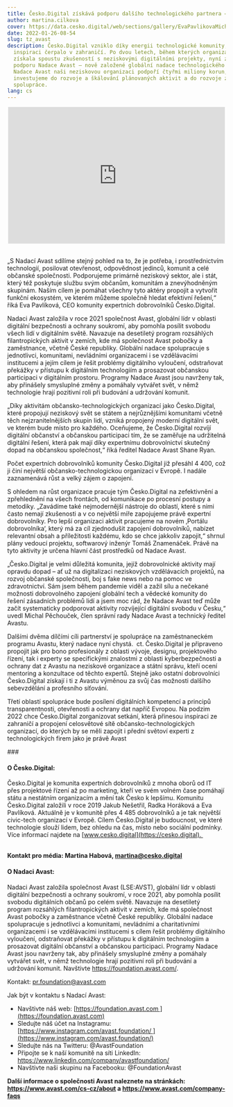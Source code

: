 ```yaml
---
title: Česko.Digital získává podporu dalšího technologického partnera – Nadace Avast
author: martina.cilkova
cover: https://data.cesko.digital/web/sections/gallery/EvaPavlikovaMichalPechoucek.jpg
date: 2022-01-26-08-54
slug: tz_avast
description: Česko.Digital vzniklo díky energii technologické komunity,
  inspiraci čerpalo v zahraničí. Po dvou letech, během kterých organizace
  získala spoustu zkušeností s neziskovými digitálními projekty, nyní získává
  podporu Nadace Avast – nově založené globální nadace technologického giganta.
  Nadace Avast naši neziskovou organizaci podpoří čtyřmi miliony korun, které
  investujeme do rozvoje a škálování plánovaných aktivit a do rozvoje zahraniční
  spolupráce.
lang: cs
---
```

<center><iframe width="500" height="315" src="https://www.youtube.com/embed/FovYqoMN3Qc" title="YouTube video player" frameborder="0" allow="accelerometer; autoplay; clipboard-write; encrypted-media; gyroscope; picture-in-picture" allowfullscreen></iframe></center>

<br>

<!--StartFragment-->

„S Nadací Avast sdílíme stejný pohled na to, že je potřeba, i prostřednictvím technologií, posilovat otevřenost, odpovědnost jedinců, komunit a celé občanské společnosti. Podporujeme primárně neziskový sektor, ale i stát, který též poskytuje službu svým občanům, komunitám a znevýhodněným skupinám. Naším cílem je pomáhat všechny tyto aktéry propojit a vytvořit funkční ekosystém, ve kterém můžeme společně hledat efektivní řešení,“ říká Eva Pavlíková, CEO komunity expertních dobrovolníků Česko.Digital.

<!--StartFragment-->

Nadaci Avast založila v roce 2021 společnost Avast, globální lídr v oblasti digitální bezpečnosti a ochrany soukromí, aby pomohla posílit svobodu všech lidí v digitálním světě. Navazuje na desetiletý program rozsáhlých filantropických aktivit v zemích, kde má společnost Avast pobočky a zaměstnance, včetně České republiky. Globální nadace spolupracuje s jednotlivci, komunitami, nevládními organizacemi i se vzdělávacími institucemi a jejím cílem je řešit problémy digitálního vyloučení, odstraňovat překážky v přístupu k digitálním technologiím a prosazovat občanskou participaci v digitálním prostoru. Programy Nadace Avast jsou navrženy tak, aby přinášely smysluplné změny a pomáhaly vytvářet svět, v němž technologie hrají pozitivní roli při budování a udržování komunit.

<!--EndFragment-->

„Díky aktivitám občansko-technologických organizací jako Česko.Digital, které propojují neziskový svět se státem a nejrůznějšími komunitami včetně těch nejzranitelnějších skupin lidí, vzniká propojený moderní digitální svět, ve kterém bude místo pro každého. Oceňujeme, že Česko.Digital rozvíjí digitální občanství a občanskou participaci tím, že se zaměřuje na udržitelná digitální řešení, která pak mají díky expertnímu dobrovolnictví skutečný dopad na občanskou společnost,“ říká ředitel Nadace Avast Shane Ryan.

Počet expertních dobrovolníků komunity Česko.Digital již přesáhl 4 400, což ji činí největší občansko-technologickou organizací v Evropě. I nadále zaznamenává růst a velký zájem o zapojení.

<!--StartFragment-->

S ohledem na růst organizace pracuje tým Česko.Digital na zefektivnění a zpřehlednění na všech frontách, od komunikace po procesní postupy a metodiky. „Zavádíme také nejmodernější nástroje do oblastí, které s nimi často nemají zkušenosti a v co největší míře zapojujeme právě expertní dobrovolníky. Pro lepší organizaci aktivit pracujeme na novém ‚Portálu dobrovolníka‘, který má za cíl zjednodušit zapojení dobrovolníků, nabízet relevantní obsah a příležitosti každému, kdo se chce jakkoliv zapojit,“ shrnul plány vedoucí projektu, softwarový inženýr Tomáš Znamenáček. Právě na tyto aktivity je určena hlavní část prostředků od Nadace Avast.

<!--StartFragment-->

„Česko.Digital je velmi důležitá komunita, jejíž dobrovolnické aktivity mají opravdu dopad – ať už na digitalizaci neziskových vzdělávacích projektů, na rozvoj občanské společnosti, boj s fake news nebo na pomoc ve zdravotnictví. Sám jsem během pandemie viděl a zažil sílu a nečekané možnosti dobrovolného zapojení globální tech a vědecké komunity do řešení zásadních problémů lidí a jsem moc rád, že Nadace Avast teď může začít systematicky podporovat aktivity rozvíjející digitální svobodu v Česku,“ uvedl Michal Pěchouček, člen správní rady Nadace Avast a technický ředitel Avastu.

<!--StartFragment-->

<!--StartFragment-->

Dalšími dvěma dílčími cíli partnerství je spolupráce na zaměstnaneckém programu Avastu, který nadace nyní chystá.  ct. Česko.Digital je připraveno propojit jak pro bono profesionály z oblasti vývoje, designu, projektového řízení, tak i experty se specifickými znalostmi z oblasti kyberbezpečnosti a ochrany dat z Avastu na neziskové organizace a státní správu, kteří ocení mentoring a konzultace od těchto expertů. Stejně jako ostatní dobrovolníci Česko.Digital získají i ti z Avastu výměnou za svůj čas možnosti dalšího sebevzdělání a profesního síťování.

<!--StartFragment-->

<!--StartFragment-->

Třetí oblastí spolupráce bude posílení digitálních kompetencí a principů transparentnosti, otevřenosti a ochrany dat napříč Evropou. Na podzim 2022 chce Česko.Digital zorganizovat setkání, která přinesou inspiraci ze zahraničí a propojení celosvětové sítě občansko-technologických organizací, do kterých by se měli zapojit i přední světoví experti z technologických firem jako je právě Avast

<!--EndFragment-->

\###

<!--StartFragment-->

#### O Česko.Digital:

Česko.Digital je komunita expertních dobrovolníků z mnoha oborů od IT přes projektové řízení až po marketing, kteří ve svém volném čase pomáhají státu a nestátním organizacím a mění tak Česko k lepšímu. Komunitu Česko.Digital založili v roce 2019 Jakub Nešetřil, Radka Horáková a Eva Pavlíková. Aktuálně je v komunitě přes 4 485 dobrovolníků a je tak největší civic-tech organizací v Evropě. Cílem Česko.Digital je budoucnost, ve které technologie slouží lidem, bez ohledu na čas, místo nebo sociální podmínky. Více informací najdete na [www.cesko.digital](https://cesko.digital). 

**\
Kontakt pro média: Martina Habová, martina@cesko.digital**

<!--EndFragment-->

<!--StartFragment-->

#### O Nadaci Avast:

Nadaci Avast založila společnost Avast (LSE:AVST), globální lídr v oblasti digitální bezpečnosti a ochrany soukromí, v roce 2021, aby pomohla posílit svobodu digitálních občanů po celém světě. Navazuje na desetiletý program rozsáhlých filantropických aktivit v zemích, kde má společnost Avast pobočky a zaměstnance včetně České republiky. Globální nadace spolupracuje s jednotlivci a komunitami, nevládními a charitativními organizacemi i se vzdělávacími institucemi s cílem řešit problémy digitálního vyloučení, odstraňovat překážky v přístupu k digitálním technologiím a prosazovat digitální občanství a občanskou participaci. Programy Nadace Avast jsou navrženy tak, aby přinášely smysluplné změny a pomáhaly vytvářet svět, v němž technologie hrají pozitivní roli při budování a udržování komunit. Navštivte <https://foundation.avast.com/>.

Kontakt: pr.foundation@avast.com 

Jak být v kontaktu s Nadací Avast:

* Navštivte náš web: [https://foundation.avast.com ](https://foundation.avast.com)
* Sledujte náš účet na Instagramu: [https://www.instagram.com/avast.foundation/ ](https://www.instagram.com/avast.foundation/)
* Sledujte nás na Twitteru: @AvastFoundation
* Připojte se k naší komunitě na síti LinkedIn: <https://www.linkedin.com/company/avastfoundation/>
* Navštivte naši skupinu na Facebooku: @FoundationAvast

**Další informace o společnosti Avast naleznete na stránkách: https://www.avast.com/cs-cz/about a <https://www.avast.com/company-faqs>**

<!--EndFragment-->

<!--EndFragment-->

<!--EndFragment-->

<!--EndFragment-->

<!--EndFragment-->

<!--EndFragment-->

<!--EndFragment-->

<!--EndFragment-->

<!--EndFragment-->

<!--EndFragment-->